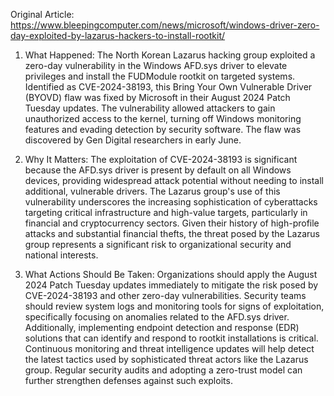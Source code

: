 Original Article: https://www.bleepingcomputer.com/news/microsoft/windows-driver-zero-day-exploited-by-lazarus-hackers-to-install-rootkit/

1) What Happened:
The North Korean Lazarus hacking group exploited a zero-day vulnerability in the Windows AFD.sys driver to elevate privileges and install the FUDModule rootkit on targeted systems. Identified as CVE-2024-38193, this Bring Your Own Vulnerable Driver (BYOVD) flaw was fixed by Microsoft in their August 2024 Patch Tuesday updates. The vulnerability allowed attackers to gain unauthorized access to the kernel, turning off Windows monitoring features and evading detection by security software. The flaw was discovered by Gen Digital researchers in early June.

2) Why It Matters:
The exploitation of CVE-2024-38193 is significant because the AFD.sys driver is present by default on all Windows devices, providing widespread attack potential without needing to install additional, vulnerable drivers. The Lazarus group's use of this vulnerability underscores the increasing sophistication of cyberattacks targeting critical infrastructure and high-value targets, particularly in financial and cryptocurrency sectors. Given their history of high-profile attacks and substantial financial thefts, the threat posed by the Lazarus group represents a significant risk to organizational security and national interests.

3) What Actions Should Be Taken:
Organizations should apply the August 2024 Patch Tuesday updates immediately to mitigate the risk posed by CVE-2024-38193 and other zero-day vulnerabilities. Security teams should review system logs and monitoring tools for signs of exploitation, specifically focusing on anomalies related to the AFD.sys driver. Additionally, implementing endpoint detection and response (EDR) solutions that can identify and respond to rootkit installations is critical. Continuous monitoring and threat intelligence updates will help detect the latest tactics used by sophisticated threat actors like the Lazarus group. Regular security audits and adopting a zero-trust model can further strengthen defenses against such exploits.